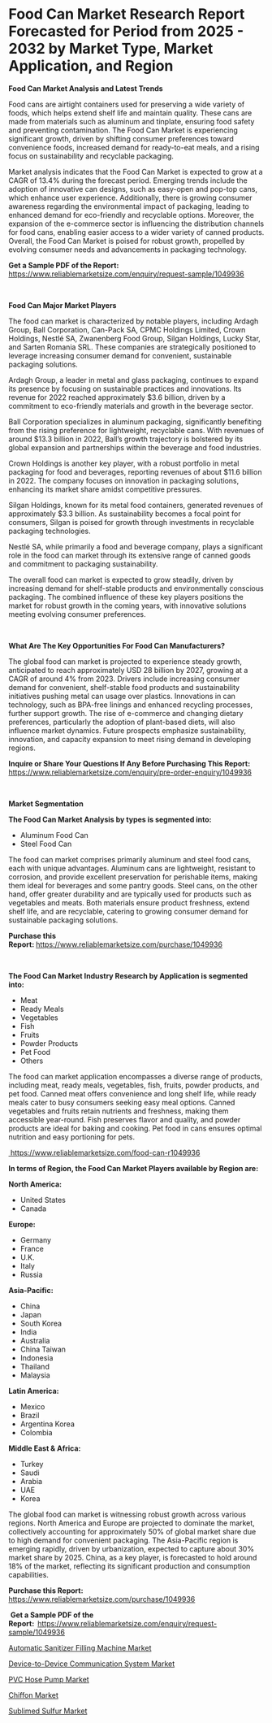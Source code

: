 <p><h1>Food Can Market Research Report Forecasted for Period from 2025 -  2032 by Market Type, Market Application, and Region</h1></p><p><strong>Food Can Market Analysis and Latest Trends</strong></p>
<p><p>Food cans are airtight containers used for preserving a wide variety of foods, which helps extend shelf life and maintain quality. These cans are made from materials such as aluminum and tinplate, ensuring food safety and preventing contamination. The Food Can Market is experiencing significant growth, driven by shifting consumer preferences toward convenience foods, increased demand for ready-to-eat meals, and a rising focus on sustainability and recyclable packaging.</p><p>Market analysis indicates that the Food Can Market is expected to grow at a CAGR of 13.4% during the forecast period. Emerging trends include the adoption of innovative can designs, such as easy-open and pop-top cans, which enhance user experience. Additionally, there is growing consumer awareness regarding the environmental impact of packaging, leading to enhanced demand for eco-friendly and recyclable options. Moreover, the expansion of the e-commerce sector is influencing the distribution channels for food cans, enabling easier access to a wider variety of canned products. Overall, the Food Can Market is poised for robust growth, propelled by evolving consumer needs and advancements in packaging technology.</p></p>
<p><strong>Get a Sample PDF of the Report:&nbsp;</strong> <a href="https://www.reliablemarketsize.com/enquiry/request-sample/1049936?utm_campaign=2470&utm_medium=2&utm_source=Github&utm_content=ia&utm_term=31032025&utm_id=food-can">https://www.reliablemarketsize.com/enquiry/request-sample/1049936</a></p>
<p>&nbsp;</p>
<p><strong>Food Can Major Market Players</strong></p>
<p><p>The food can market is characterized by notable players, including Ardagh Group, Ball Corporation, Can-Pack SA, CPMC Holdings Limited, Crown Holdings, Nestlé SA, Zwanenberg Food Group, Silgan Holdings, Lucky Star, and Sarten Romania SRL. These companies are strategically positioned to leverage increasing consumer demand for convenient, sustainable packaging solutions.</p><p>Ardagh Group, a leader in metal and glass packaging, continues to expand its presence by focusing on sustainable practices and innovations. Its revenue for 2022 reached approximately $3.6 billion, driven by a commitment to eco-friendly materials and growth in the beverage sector.</p><p>Ball Corporation specializes in aluminum packaging, significantly benefiting from the rising preference for lightweight, recyclable cans. With revenues of around $13.3 billion in 2022, Ball’s growth trajectory is bolstered by its global expansion and partnerships within the beverage and food industries.</p><p>Crown Holdings is another key player, with a robust portfolio in metal packaging for food and beverages, reporting revenues of about $11.6 billion in 2022. The company focuses on innovation in packaging solutions, enhancing its market share amidst competitive pressures.</p><p>Silgan Holdings, known for its metal food containers, generated revenues of approximately $3.3 billion. As sustainability becomes a focal point for consumers, Silgan is poised for growth through investments in recyclable packaging technologies.</p><p>Nestlé SA, while primarily a food and beverage company, plays a significant role in the food can market through its extensive range of canned goods and commitment to packaging sustainability.</p><p>The overall food can market is expected to grow steadily, driven by increasing demand for shelf-stable products and environmentally conscious packaging. The combined influence of these key players positions the market for robust growth in the coming years, with innovative solutions meeting evolving consumer preferences.</p></p>
<p>&nbsp;</p>
<p><strong>What Are The Key Opportunities For Food Can Manufacturers?</strong></p>
<p><p>The global food can market is projected to experience steady growth, anticipated to reach approximately USD 28 billion by 2027, growing at a CAGR of around 4% from 2023. Drivers include increasing consumer demand for convenient, shelf-stable food products and sustainability initiatives pushing metal can usage over plastics. Innovations in can technology, such as BPA-free linings and enhanced recycling processes, further support growth. The rise of e-commerce and changing dietary preferences, particularly the adoption of plant-based diets, will also influence market dynamics. Future prospects emphasize sustainability, innovation, and capacity expansion to meet rising demand in developing regions.</p></p>
<p><strong>Inquire or Share Your Questions If Any Before Purchasing This Report:</strong> <a href="https://www.reliablemarketsize.com/enquiry/pre-order-enquiry/1049936?utm_campaign=2470&utm_medium=2&utm_source=Github&utm_content=ia&utm_term=31032025&utm_id=food-can">https://www.reliablemarketsize.com/enquiry/pre-order-enquiry/1049936</a></p>
<p>&nbsp;</p>
<p><strong>Market Segmentation</strong></p>
<p><strong>The Food Can Market Analysis by types is segmented into:</strong></p>
<p><ul><li>Aluminum Food Can</li><li>Steel Food Can</li></ul></p>
<p><p>The food can market comprises primarily aluminum and steel food cans, each with unique advantages. Aluminum cans are lightweight, resistant to corrosion, and provide excellent preservation for perishable items, making them ideal for beverages and some pantry goods. Steel cans, on the other hand, offer greater durability and are typically used for products such as vegetables and meats. Both materials ensure product freshness, extend shelf life, and are recyclable, catering to growing consumer demand for sustainable packaging solutions.</p></p>
<p><strong>Purchase this Report:&nbsp;</strong><a href="https://www.reliablemarketsize.com/purchase/1049936?utm_campaign=2470&utm_medium=2&utm_source=Github&utm_content=ia&utm_term=31032025&utm_id=food-can">https://www.reliablemarketsize.com/purchase/1049936</a></p>
<p>&nbsp;</p>
<p><strong>The Food Can Market Industry Research by Application is segmented into:</strong></p>
<p><ul><li>Meat</li><li>Ready Meals</li><li>Vegetables</li><li>Fish</li><li>Fruits</li><li>Powder Products</li><li>Pet Food</li><li>Others</li></ul></p>
<p><p>The food can market application encompasses a diverse range of products, including meat, ready meals, vegetables, fish, fruits, powder products, and pet food. Canned meat offers convenience and long shelf life, while ready meals cater to busy consumers seeking easy meal options. Canned vegetables and fruits retain nutrients and freshness, making them accessible year-round. Fish preserves flavor and quality, and powder products are ideal for baking and cooking. Pet food in cans ensures optimal nutrition and easy portioning for pets.</p></p>
<p><a href="https://www.reliablemarketsize.com/food-can-r1049936?utm_campaign=2470&utm_medium=2&utm_source=Github&utm_content=ia&utm_term=31032025&utm_id=food-can">&nbsp;https://www.reliablemarketsize.com/food-can-r1049936</a></p>
<p><strong>In terms of Region, the Food Can Market Players available by Region are:</strong></p>
<p>
    <p> <strong> North America: </strong>
        <ul>
            <li>United States</li>
            <li>Canada</li>
        </ul>
        </p> 
    <p> <strong> Europe: </strong>
        <ul>
            <li>Germany</li>
            <li>France</li>
            <li>U.K.</li>
            <li>Italy</li>
            <li>Russia</li>
        </ul>
        </p> 
    <p> <strong> Asia-Pacific: </strong>
        <ul>
            <li>China</li>
            <li>Japan</li>
            <li>South Korea</li>
            <li>India</li>
            <li>Australia</li>
            <li>China Taiwan</li>
            <li>Indonesia</li>
            <li>Thailand</li>
            <li>Malaysia</li>
        </ul>
        </p> 
    <p> <strong> Latin America: </strong>
        <ul>
            <li>Mexico</li>
            <li>Brazil</li>
            <li>Argentina Korea</li>
            <li>Colombia</li>
        </ul>
        </p> 
    <p> <strong> Middle East & Africa: </strong>
        <ul>
            <li>Turkey</li>
            <li>Saudi</li>
            <li>Arabia</li>
            <li>UAE</li>
            <li>Korea</li>
        </ul>
    </p>
    </p>
<p><p>The global food can market is witnessing robust growth across various regions. North America and Europe are projected to dominate the market, collectively accounting for approximately 50% of global market share due to high demand for convenient packaging. The Asia-Pacific region is emerging rapidly, driven by urbanization, expected to capture about 30% market share by 2025. China, as a key player, is forecasted to hold around 18% of the market, reflecting its significant production and consumption capabilities.</p></p>
<p><strong>Purchase this Report: </strong><a href="https://www.reliablemarketsize.com/purchase/1049936?utm_campaign=2470&utm_medium=2&utm_source=Github&utm_content=ia&utm_term=31032025&utm_id=food-can">https://www.reliablemarketsize.com/purchase/1049936</a></p>
<p>&nbsp;<strong>Get a Sample PDF of the Report:&nbsp;&nbsp;</strong><a href="https://www.reliablemarketsize.com/enquiry/request-sample/1049936?utm_campaign=2470&utm_medium=2&utm_source=Github&utm_content=ia&utm_term=31032025&utm_id=food-can">https://www.reliablemarketsize.com/enquiry/request-sample/1049936</a></p>
<p><strong></strong></p>
<p><p><a href="https://www.linkedin.com/pulse/insightson-automatic-sanitizer-filling-machine-market-examining-mkvtc?utm_campaign=2470&utm_medium=2&utm_source=Github&utm_content=ia&utm_term=31032025&utm_id=food-can">Automatic Sanitizer Filling Machine Market</a></p><p><a href="https://www.linkedin.com/pulse/device-to-device-communication-system-market-growth-outlook-mpeqf?utm_campaign=2470&utm_medium=2&utm_source=Github&utm_content=ia&utm_term=31032025&utm_id=food-can">Device-to-Device Communication System Market</a></p><p><a href="https://www.linkedin.com/pulse/forecasting-pvc-hose-pump-market-industry-analysis-growth-insights-ndsaf?utm_campaign=2470&utm_medium=2&utm_source=Github&utm_content=ia&utm_term=31032025&utm_id=food-can">PVC Hose Pump Market</a></p><p><a href="https://github.com/zahrigayda1h/Market-Research-Report-List-1/blob/main/chiffon-market.md?utm_campaign=2470&utm_medium=2&utm_source=Github&utm_content=ia&utm_term=31032025&utm_id=food-can">Chiffon Market</a></p><p><a href="https://github.com/fettycahow90/Market-Research-Report-List-1/blob/main/sublimed-sulfur-market.md?utm_campaign=2470&utm_medium=2&utm_source=Github&utm_content=ia&utm_term=31032025&utm_id=food-can">Sublimed Sulfur Market</a></p></p>
